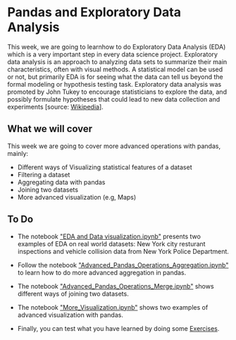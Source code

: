 # Pandas and Exploratory Data Analysis

This week, we are going to learnhow to do Exploratory Data Analysis (EDA) which is a very important step in every data science project. Exploratory data analysis is an approach to analyzing data sets to summarize their main characteristics, often with visual methods. A statistical model can be used or not, but primarily EDA is for seeing what the data can tell us beyond the formal modeling or hypothesis testing task. Exploratory data analysis was promoted by John Tukey to encourage statisticians to explore the data, and possibly formulate hypotheses that could lead to new data collection and experiments [source: [Wikipedia](https://en.wikipedia.org/wiki/Exploratory_data_analysis)].

## What we will cover
This week we are going to cover more advanced operations with pandas, mainly:

- Different ways of Visualizing statistical features of a dataset
- Filtering a dataset
- Aggregating data with pandas
- Joining two datasets
- More advanced visualization (e.g, Maps)

## To Do
- The notebook ["EDA and Data visualization.ipynb"](https://colab.research.google.com/github/michalis0/DataMining_and_MachineLearning/blob/master/week3/EDA_and_Data_visualization.ipynb) presents two examples of EDA on real world datasets: New York city resturant inspections and vehicle collision data from New York Police Department.

- Follow the notebook ["Advanced_Pandas_Operations_Aggregation.ipynb"](https://colab.research.google.com/github/michalis0/DataMining_and_MachineLearning/blob/master/week3/Advanced_Pandas_Operations_Aggregation.ipynb) to learn how to do more advanced aggregation in pandas.

- The notebook ["Advanced_Pandas_Operations_Merge.ipynb"](https://colab.research.google.com/github/michalis0/DataMining_and_MachineLearning/blob/master/week3/Advanced_Pandas_Operations_Merge.ipynb) shows different ways of joining two datasets.

- The notebook ["More_Visualization.ipynb"](https://colab.research.google.com/github/michalis0/DataMining_and_MachineLearning/blob/master/week3/More_Visualization.ipynb) shows two examples of advanced visualization with pandas.

- Finally, you can test what you have learned by doing some [Exercises](https://github.com/michalis0/DataMining_and_MachineLearning/tree/master/week3/Exercises).
